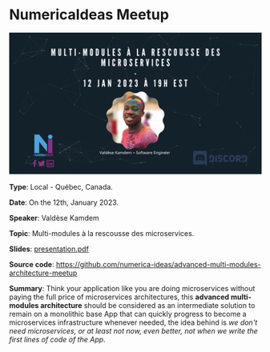 # NumericaIdeas Meetup

![FlyerImage](flyer.png)

**Type**: Local - Québec, Canada.

**Date**: On the 12th, January 2023.

**Speaker**: Valdèse Kamdem

**Topic**: Multi-modules à la rescousse des microservices.

**Slides**: [presentation.pdf](./presentation.pdf)

**Source code**: https://github.com/numerica-ideas/advanced-multi-modules-architecture-meetup

**Summary**: Think your application like you are doing microservices without paying the full price of microservices architectures, this **advanced multi-modules architecture** should be considered as an intermediate solution to remain on a monolithic base App that can quickly progress to become a microservices infrastructure whenever needed, the idea behind is *we don't need microservices, or at least not now, even better, not when we write the first lines of code of the App*.
